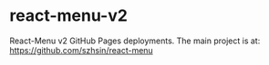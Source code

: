 # react-menu-v2
React-Menu v2 GitHub Pages deployments.
The main project is at: https://github.com/szhsin/react-menu
